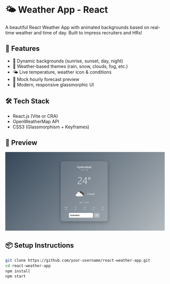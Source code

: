 # 🌤️ Weather App - React

A beautiful React Weather App with animated backgrounds based on real-time weather and time of day. Built to impress recruiters and HRs!

## 🚀 Features

- 🌇 Dynamic backgrounds (sunrise, sunset, day, night)
- 🌈 Weather-based themes (rain, snow, clouds, fog, etc.)
- 🌤️ Live temperature, weather icon & conditions
- 🔁 Mock hourly forecast preview
- 💅 Modern, responsive glassmorphic UI

## 🛠️ Tech Stack

- React.js (Vite or CRA)
- OpenWeatherMap API
- CSS3 (Glassmorphism + Keyframes)

## 📸 Preview

![App Screenshot](./Screenshot%202025-07-01%20164214.png)

## 📦 Setup Instructions

```bash
git clone https://github.com/your-username/react-weather-app.git
cd react-weather-app
npm install
npm start
